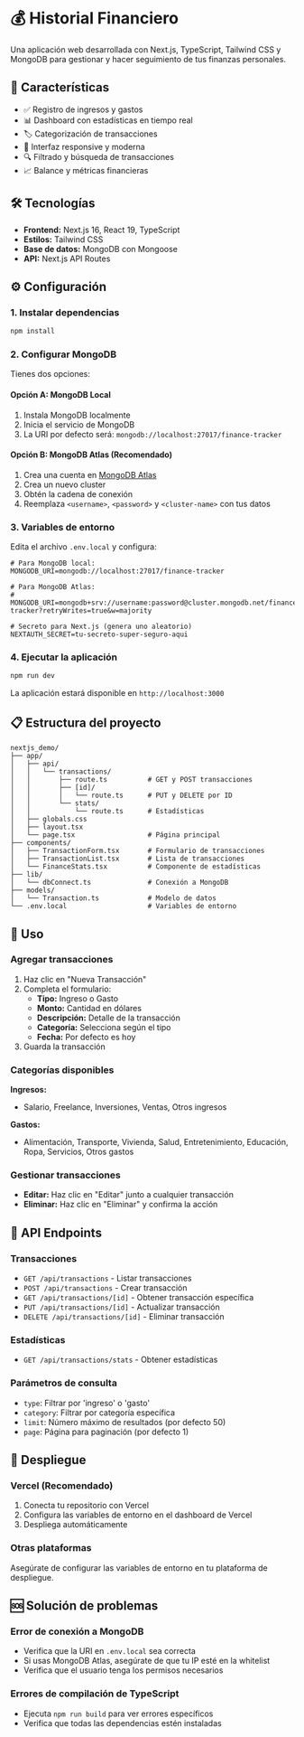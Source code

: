 # 💰 Historial Financiero

Una aplicación web desarrollada con Next.js, TypeScript, Tailwind CSS y MongoDB para gestionar y hacer seguimiento de tus finanzas personales.

## 🚀 Características

- ✅ Registro de ingresos y gastos
- 📊 Dashboard con estadísticas en tiempo real
- 🏷️ Categorización de transacciones
- 📱 Interfaz responsive y moderna
- 🔍 Filtrado y búsqueda de transacciones
- 📈 Balance y métricas financieras

## 🛠️ Tecnologías

- **Frontend:** Next.js 16, React 19, TypeScript
- **Estilos:** Tailwind CSS
- **Base de datos:** MongoDB con Mongoose
- **API:** Next.js API Routes

## ⚙️ Configuración

### 1. Instalar dependencias

```bash
npm install
```

### 2. Configurar MongoDB

Tienes dos opciones:

#### Opción A: MongoDB Local
1. Instala MongoDB localmente
2. Inicia el servicio de MongoDB
3. La URI por defecto será: `mongodb://localhost:27017/finance-tracker`

#### Opción B: MongoDB Atlas (Recomendado)
1. Crea una cuenta en [MongoDB Atlas](https://cloud.mongodb.com/)
2. Crea un nuevo cluster
3. Obtén la cadena de conexión
4. Reemplaza `<username>`, `<password>` y `<cluster-name>` con tus datos

### 3. Variables de entorno

Edita el archivo `.env.local` y configura:

```env
# Para MongoDB local:
MONGODB_URI=mongodb://localhost:27017/finance-tracker

# Para MongoDB Atlas:
# MONGODB_URI=mongodb+srv://username:password@cluster.mongodb.net/finance-tracker?retryWrites=true&w=majority

# Secreto para Next.js (genera uno aleatorio)
NEXTAUTH_SECRET=tu-secreto-super-seguro-aqui
```

### 4. Ejecutar la aplicación

```bash
npm run dev
```

La aplicación estará disponible en `http://localhost:3000`

## 📋 Estructura del proyecto

```
nextjs_demo/
├── app/
│   ├── api/
│   │   └── transactions/
│   │       ├── route.ts          # GET y POST transacciones
│   │       ├── [id]/
│   │       │   └── route.ts      # PUT y DELETE por ID
│   │       └── stats/
│   │           └── route.ts      # Estadísticas
│   ├── globals.css
│   ├── layout.tsx
│   └── page.tsx                  # Página principal
├── components/
│   ├── TransactionForm.tsx       # Formulario de transacciones
│   ├── TransactionList.tsx       # Lista de transacciones
│   └── FinanceStats.tsx          # Componente de estadísticas
├── lib/
│   └── dbConnect.ts              # Conexión a MongoDB
├── models/
│   └── Transaction.ts            # Modelo de datos
└── .env.local                    # Variables de entorno
```

## 🎯 Uso

### Agregar transacciones
1. Haz clic en "Nueva Transacción"
2. Completa el formulario:
   - **Tipo:** Ingreso o Gasto
   - **Monto:** Cantidad en dólares
   - **Descripción:** Detalle de la transacción
   - **Categoría:** Selecciona según el tipo
   - **Fecha:** Por defecto es hoy
3. Guarda la transacción

### Categorías disponibles

**Ingresos:**
- Salario, Freelance, Inversiones, Ventas, Otros ingresos

**Gastos:**
- Alimentación, Transporte, Vivienda, Salud, Entretenimiento, Educación, Ropa, Servicios, Otros gastos

### Gestionar transacciones
- **Editar:** Haz clic en "Editar" junto a cualquier transacción
- **Eliminar:** Haz clic en "Eliminar" y confirma la acción

## 🔧 API Endpoints

### Transacciones
- `GET /api/transactions` - Listar transacciones
- `POST /api/transactions` - Crear transacción
- `GET /api/transactions/[id]` - Obtener transacción específica
- `PUT /api/transactions/[id]` - Actualizar transacción
- `DELETE /api/transactions/[id]` - Eliminar transacción

### Estadísticas
- `GET /api/transactions/stats` - Obtener estadísticas

### Parámetros de consulta
- `type`: Filtrar por 'ingreso' o 'gasto'
- `category`: Filtrar por categoría específica
- `limit`: Número máximo de resultados (por defecto 50)
- `page`: Página para paginación (por defecto 1)

## 🚀 Despliegue

### Vercel (Recomendado)
1. Conecta tu repositorio con Vercel
2. Configura las variables de entorno en el dashboard de Vercel
3. Despliega automáticamente

### Otras plataformas
Asegúrate de configurar las variables de entorno en tu plataforma de despliegue.

## 🆘 Solución de problemas

### Error de conexión a MongoDB
- Verifica que la URI en `.env.local` sea correcta
- Si usas MongoDB Atlas, asegúrate de que tu IP esté en la whitelist
- Verifica que el usuario tenga los permisos necesarios

### Errores de compilación de TypeScript
- Ejecuta `npm run build` para ver errores específicos
- Verifica que todas las dependencias estén instaladas
